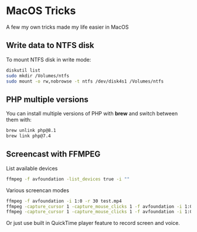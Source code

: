 # MacOS Tricks
A few my own tricks made my life easier in MacOS

## Write data to NTFS disk

To mount NTFS disk in write mode:

```sh
diskutil list
sudo mkdir /Volumes/ntfs
sudo mount -o rw,nobrowse -t ntfs /dev/disk4s1 /Volumes/ntfs
```
## PHP multiple versions

You can install multiple versions of PHP with **brew** and switch between them with:

```sh
brew unlink php@8.1
brew link php@7.4
````

## Screencast with FFMPEG

List available devices

```sh
ffmpeg -f avfoundation -list_devices true -i ""
```

Various screencan modes

```sh
ffmpeg -f avfoundation -i 1:0 -r 30 test.mp4
ffmpeg -capture_cursor 1 -capture_mouse_clicks 1 -f avfoundation -i 1:0 -r 30 test.mp4
ffmpeg -capture_cursor 1 -capture_mouse_clicks 1 -f avfoundation -i 1:0 -r 30 -s 1280x720 test.mp4
```

Or just use built in QuickTime player feature to record screen and voice.
